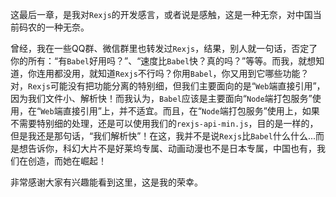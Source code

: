 这最后一章，是我对`Rexjs`的开发感言，或者说是感触，这是一种无奈，对中国当前码农的一种无奈。

曾经，我在一些QQ群、微信群里也转发过`Rexjs`，结果，别人就一句话，否定了你的所有：“有`Babel`好用吗？”、“速度比`Babel`快？真的吗？”等等。而我，就想知道，你连用都没用，就知道`Rexjs`不行吗？你用`Babel`，你又用到它哪些功能？对，`Rexjs`可能没有把功能分离的特别细，但我们主要面向的是“`Web`端直接引用”，因为我们文件小、解析快！而我认为，`Babel`应该是主要面向“`Node`端打包服务”使用，在“`Web`端直接引用”上，并不适宜。而且，在“`Node`端打包服务”使用上，如果不需要特别细的处理，还是可以使用我们的`rexjs-api-min.js`，目的是一样的，但是我还是那句话，“我们解析快”！在这，我并不是说`Rexjs`比`Babel`什么什么...而是想告诉你，科幻大片不是好莱坞专属、动画动漫也不是日本专属，中国也有，我们在创造，而她在崛起！

非常感谢大家有兴趣能看到这里，这是我的荣幸。